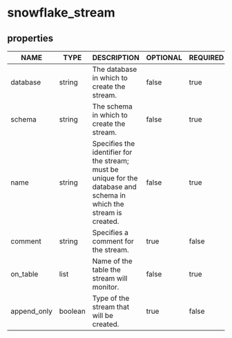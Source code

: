 
# snowflake_stream

<!-- These docs are auto-generated by code in ./docgen, run by with make docs. Manual edits will be overwritten. -->

## properties

|   NAME   |  TYPE  |                                                    DESCRIPTION                                                    | OPTIONAL | REQUIRED  | COMPUTED | DEFAULT |
|----------|--------|-------------------------------------------------------------------------------------------------------------------|----------|-----------|----------|---------|
| database | string | The database in which to create the stream.                                                                        | false    | true      | false    |         |
| schema   | string | The schema in which to create the stream.                                                                          | false    | true      | false    |         |
| name     | string | Specifies the identifier for the stream; must be unique for the database and schema in which the stream is created. | false    | true      | false    |         |
| comment  | string | Specifies a comment for the stream.                                                                                | true     | false     | false    |         |
| on_table | list   | Name of the table the stream will monitor.                                                                         | false    | true      | false    |         |
| append_only    | boolean | Type of the stream that will be created.                                                                    | true    | false     | false     |  false  |

